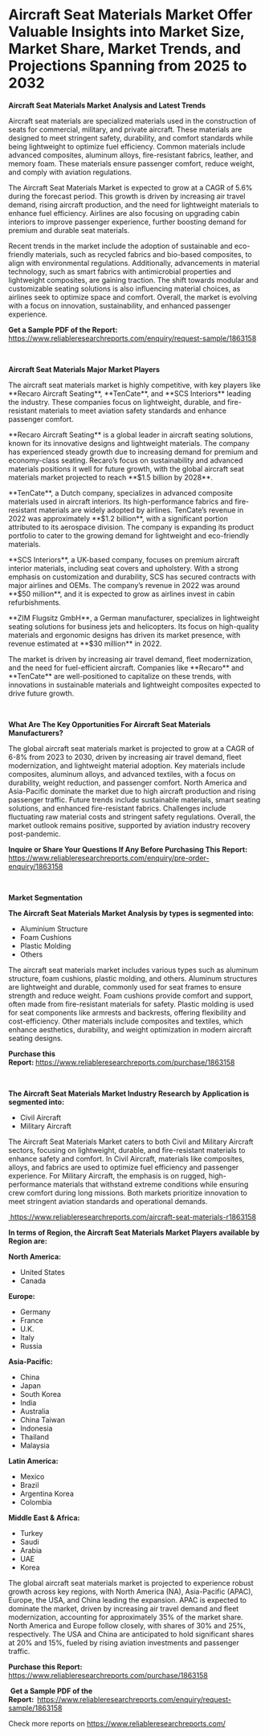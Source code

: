 <p><h1>Aircraft Seat Materials Market Offer Valuable Insights into Market Size, Market Share, Market Trends, and Projections Spanning from 2025 to 2032</h1></p><p><strong>Aircraft Seat Materials Market Analysis and Latest Trends</strong></p>
<p><p>Aircraft seat materials are specialized materials used in the construction of seats for commercial, military, and private aircraft. These materials are designed to meet stringent safety, durability, and comfort standards while being lightweight to optimize fuel efficiency. Common materials include advanced composites, aluminum alloys, fire-resistant fabrics, leather, and memory foam. These materials ensure passenger comfort, reduce weight, and comply with aviation regulations.</p><p>The Aircraft Seat Materials Market is expected to grow at a CAGR of 5.6% during the forecast period. This growth is driven by increasing air travel demand, rising aircraft production, and the need for lightweight materials to enhance fuel efficiency. Airlines are also focusing on upgrading cabin interiors to improve passenger experience, further boosting demand for premium and durable seat materials.</p><p>Recent trends in the market include the adoption of sustainable and eco-friendly materials, such as recycled fabrics and bio-based composites, to align with environmental regulations. Additionally, advancements in material technology, such as smart fabrics with antimicrobial properties and lightweight composites, are gaining traction. The shift towards modular and customizable seating solutions is also influencing material choices, as airlines seek to optimize space and comfort. Overall, the market is evolving with a focus on innovation, sustainability, and enhanced passenger experience.</p></p>
<p><strong>Get a Sample PDF of the Report:&nbsp;</strong> <a href="https://www.reliableresearchreports.com/enquiry/request-sample/1863158?utm_campaign=37&utm_medium=2&utm_source=Github&utm_content=ia&utm_term=30012025&utm_id=aircraft-seat-materials">https://www.reliableresearchreports.com/enquiry/request-sample/1863158</a></p>
<p>&nbsp;</p>
<p><strong>Aircraft Seat Materials Major Market Players</strong></p>
<p><p>The aircraft seat materials market is highly competitive, with key players like **Recaro Aircraft Seating**, **TenCate**, and **SCS Interiors** leading the industry. These companies focus on lightweight, durable, and fire-resistant materials to meet aviation safety standards and enhance passenger comfort.</p><p>**Recaro Aircraft Seating** is a global leader in aircraft seating solutions, known for its innovative designs and lightweight materials. The company has experienced steady growth due to increasing demand for premium and economy-class seating. Recaro’s focus on sustainability and advanced materials positions it well for future growth, with the global aircraft seat materials market projected to reach **$1.5 billion by 2028**.</p><p>**TenCate**, a Dutch company, specializes in advanced composite materials used in aircraft interiors. Its high-performance fabrics and fire-resistant materials are widely adopted by airlines. TenCate’s revenue in 2022 was approximately **$1.2 billion**, with a significant portion attributed to its aerospace division. The company is expanding its product portfolio to cater to the growing demand for lightweight and eco-friendly materials.</p><p>**SCS Interiors**, a UK-based company, focuses on premium aircraft interior materials, including seat covers and upholstery. With a strong emphasis on customization and durability, SCS has secured contracts with major airlines and OEMs. The company’s revenue in 2022 was around **$50 million**, and it is expected to grow as airlines invest in cabin refurbishments.</p><p>**ZIM Flugsitz GmbH**, a German manufacturer, specializes in lightweight seating solutions for business jets and helicopters. Its focus on high-quality materials and ergonomic designs has driven its market presence, with revenue estimated at **$30 million** in 2022.</p><p>The market is driven by increasing air travel demand, fleet modernization, and the need for fuel-efficient aircraft. Companies like **Recaro** and **TenCate** are well-positioned to capitalize on these trends, with innovations in sustainable materials and lightweight composites expected to drive future growth.</p></p>
<p>&nbsp;</p>
<p><strong>What Are The Key Opportunities For Aircraft Seat Materials Manufacturers?</strong></p>
<p><p>The global aircraft seat materials market is projected to grow at a CAGR of 6-8% from 2023 to 2030, driven by increasing air travel demand, fleet modernization, and lightweight material adoption. Key materials include composites, aluminum alloys, and advanced textiles, with a focus on durability, weight reduction, and passenger comfort. North America and Asia-Pacific dominate the market due to high aircraft production and rising passenger traffic. Future trends include sustainable materials, smart seating solutions, and enhanced fire-resistant fabrics. Challenges include fluctuating raw material costs and stringent safety regulations. Overall, the market outlook remains positive, supported by aviation industry recovery post-pandemic.</p></p>
<p><strong>Inquire or Share Your Questions If Any Before Purchasing This Report:</strong> <a href="https://www.reliableresearchreports.com/enquiry/pre-order-enquiry/1863158?utm_campaign=37&utm_medium=2&utm_source=Github&utm_content=ia&utm_term=30012025&utm_id=aircraft-seat-materials">https://www.reliableresearchreports.com/enquiry/pre-order-enquiry/1863158</a></p>
<p>&nbsp;</p>
<p><strong>Market Segmentation</strong></p>
<p><strong>The Aircraft Seat Materials Market Analysis by types is segmented into:</strong></p>
<p><ul><li>Aluminium Structure</li><li>Foam Cushions</li><li>Plastic Molding</li><li>Others</li></ul></p>
<p><p>The aircraft seat materials market includes various types such as aluminum structure, foam cushions, plastic molding, and others. Aluminum structures are lightweight and durable, commonly used for seat frames to ensure strength and reduce weight. Foam cushions provide comfort and support, often made from fire-resistant materials for safety. Plastic molding is used for seat components like armrests and backrests, offering flexibility and cost-efficiency. Other materials include composites and textiles, which enhance aesthetics, durability, and weight optimization in modern aircraft seating designs.</p></p>
<p><strong>Purchase this Report:&nbsp;</strong><a href="https://www.reliableresearchreports.com/purchase/1863158?utm_campaign=37&utm_medium=2&utm_source=Github&utm_content=ia&utm_term=30012025&utm_id=aircraft-seat-materials">https://www.reliableresearchreports.com/purchase/1863158</a></p>
<p>&nbsp;</p>
<p><strong>The Aircraft Seat Materials Market Industry Research by Application is segmented into:</strong></p>
<p><ul><li>Civil Aircraft</li><li>Military Aircraft</li></ul></p>
<p><p>The Aircraft Seat Materials Market caters to both Civil and Military Aircraft sectors, focusing on lightweight, durable, and fire-resistant materials to enhance safety and comfort. In Civil Aircraft, materials like composites, alloys, and fabrics are used to optimize fuel efficiency and passenger experience. For Military Aircraft, the emphasis is on rugged, high-performance materials that withstand extreme conditions while ensuring crew comfort during long missions. Both markets prioritize innovation to meet stringent aviation standards and operational demands.</p></p>
<p><a href="https://www.reliableresearchreports.com/aircraft-seat-materials-r1863158?utm_campaign=37&utm_medium=2&utm_source=Github&utm_content=ia&utm_term=30012025&utm_id=aircraft-seat-materials">&nbsp;https://www.reliableresearchreports.com/aircraft-seat-materials-r1863158</a></p>
<p><strong>In terms of Region, the Aircraft Seat Materials Market Players available by Region are:</strong></p>
<p>
    <p> <strong> North America: </strong>
        <ul>
            <li>United States</li>
            <li>Canada</li>
        </ul>
        </p> 
    <p> <strong> Europe: </strong>
        <ul>
            <li>Germany</li>
            <li>France</li>
            <li>U.K.</li>
            <li>Italy</li>
            <li>Russia</li>
        </ul>
        </p> 
    <p> <strong> Asia-Pacific: </strong>
        <ul>
            <li>China</li>
            <li>Japan</li>
            <li>South Korea</li>
            <li>India</li>
            <li>Australia</li>
            <li>China Taiwan</li>
            <li>Indonesia</li>
            <li>Thailand</li>
            <li>Malaysia</li>
        </ul>
        </p> 
    <p> <strong> Latin America: </strong>
        <ul>
            <li>Mexico</li>
            <li>Brazil</li>
            <li>Argentina Korea</li>
            <li>Colombia</li>
        </ul>
        </p> 
    <p> <strong> Middle East & Africa: </strong>
        <ul>
            <li>Turkey</li>
            <li>Saudi</li>
            <li>Arabia</li>
            <li>UAE</li>
            <li>Korea</li>
        </ul>
    </p>
    </p>
<p><p>The global aircraft seat materials market is projected to experience robust growth across key regions, with North America (NA), Asia-Pacific (APAC), Europe, the USA, and China leading the expansion. APAC is expected to dominate the market, driven by increasing air travel demand and fleet modernization, accounting for approximately 35% of the market share. North America and Europe follow closely, with shares of 30% and 25%, respectively. The USA and China are anticipated to hold significant shares at 20% and 15%, fueled by rising aviation investments and passenger traffic.</p></p>
<p><strong>Purchase this Report: </strong><a href="https://www.reliableresearchreports.com/purchase/1863158?utm_campaign=37&utm_medium=2&utm_source=Github&utm_content=ia&utm_term=30012025&utm_id=aircraft-seat-materials">https://www.reliableresearchreports.com/purchase/1863158</a></p>
<p>&nbsp;<strong>Get a Sample PDF of the Report:&nbsp;&nbsp;</strong><a href="https://www.reliableresearchreports.com/enquiry/request-sample/1863158?utm_campaign=37&utm_medium=2&utm_source=Github&utm_content=ia&utm_term=30012025&utm_id=aircraft-seat-materials">https://www.reliableresearchreports.com/enquiry/request-sample/1863158</a></p>
<p><strong></strong></p>
<p>Check more reports on <a href="https://www.reliableresearchreports.com/?utm_campaign=37&utm_medium=2&utm_source=Github&utm_content=ia&utm_term=30012025&utm_id=aircraft-seat-materials">https://www.reliableresearchreports.com/</a></p>